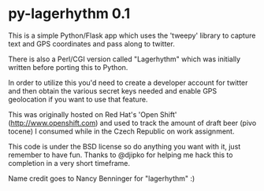 py-lagerhythm 0.1
==============

This is a simple Python/Flask app which uses the 'tweepy' library
to capture text and GPS coordinates and pass along to twitter.

There is also a Perl/CGI version called "Lagerhythm" which was initially
written before porting this to Python.

In order to utilize this you'd need to create a developer account
for twitter and then obtain the various secret keys needed and enable
GPS geolocation if you want to use that feature.

This was originally hosted on Red Hat's 'Open Shift'
(http://www.openshift.com) and used to track the amount
of draft beer (pivo tocene) I consumed while in the Czech Republic
on work assignment.

This code is under the BSD license so do anything you want with it,
just remember to have fun.  Thanks to @djipko for helping me
hack this to completion in a very short timeframe.

Name credit goes to Nancy Benninger for "lagerhythm" :)
